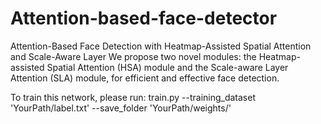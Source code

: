 # Attention-based-face-detector
Attention-Based Face Detection with Heatmap-Assisted Spatial Attention and Scale-Aware Layer 
We propose two novel modules: the Heatmap-assisted Spatial Attention (HSA) module and the Scale-aware Layer Attention (SLA) module, for efficient and effective face detection.

To train this network, please run:
train.py --training_dataset 'YourPath/label.txt' --save_folder 'YourPath/weights/'
